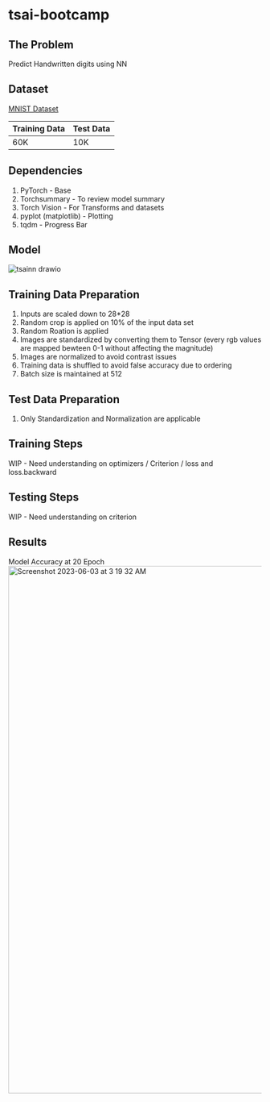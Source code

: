 # tsai-bootcamp

## The Problem
Predict Handwritten digits using NN

## Dataset
[MNIST Dataset](https://www.kaggle.com/datasets/hojjatk/mnist-dataset)

| Training Data | Test Data |
| ------------- | ------------- |
| 60K  | 10K  |

## Dependencies

1. PyTorch - Base
2. Torchsummary - To review model summary
3. Torch Vision - For Transforms and datasets
4. pyplot (matplotlib) - Plotting
5. tqdm - Progress Bar

## Model
![tsainn drawio](https://github.com/tamilselvan-rs/tsai-bootcamp/assets/135374296/52f18592-7a0b-4ee3-84a1-187221b1c99b)

## Training Data Preparation
1. Inputs are scaled down to 28*28
2. Random crop is applied on 10% of the input data set
3. Random Roation is applied
4. Images are standardized by converting them to Tensor (every rgb values are mapped bewteen 0-1 without affecting the magnitude)
5. Images are normalized to avoid contrast issues
6. Training data is shuffled to avoid false accuracy due to ordering
7. Batch size is maintained at 512

## Test Data Preparation
1. Only Standardization and Normalization are applicable

## Training Steps
WIP - Need understanding on optimizers / Criterion / loss and loss.backward
## Testing Steps
WIP - Need understanding on criterion

## Results
Model Accuracy at 20 Epoch
<img width="1047" alt="Screenshot 2023-06-03 at 3 19 32 AM" src="https://github.com/tamilselvan-rs/tsai-bootcamp/assets/135374296/2cecc795-0139-4aef-8e01-12f2fccca785">
 


